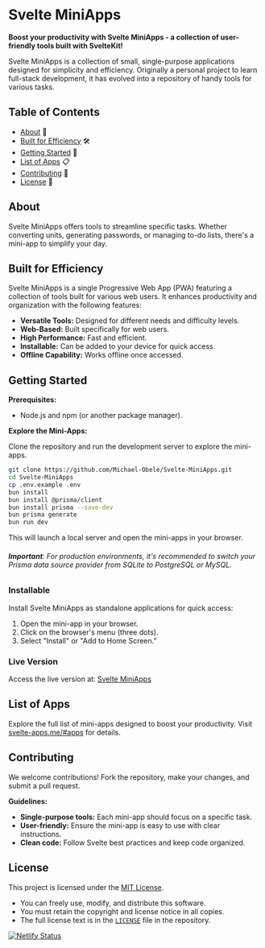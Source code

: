 # Svelte MiniApps

**Boost your productivity with Svelte MiniApps - a collection of user-friendly tools built with SvelteKit!**

Svelte MiniApps is a collection of small, single-purpose applications designed for simplicity and efficiency. Originally a personal project to learn full-stack development, it has evolved into a repository of handy tools for various tasks.

## Table of Contents

- [About](#about) 📝
- [Built for Efficiency](#built-for-efficiency) 🛠️
- [Getting Started](#getting-started) 🏁
- [List of Apps](#list-of-apps) 📋
- [Contributing](#contributing) 🤝
- [License](#license) 📄

## About

Svelte MiniApps offers tools to streamline specific tasks. Whether converting units, generating passwords, or managing to-do lists, there's a mini-app to simplify your day.

## Built for Efficiency

Svelte MiniApps is a single Progressive Web App (PWA) featuring a collection of tools built for various web users. It enhances productivity and organization with the following features:

- **Versatile Tools:** Designed for different needs and difficulty levels.
- **Web-Based:** Built specifically for web users.
- **High Performance:** Fast and efficient.
- **Installable:** Can be added to your device for quick access.
- **Offline Capability:** Works offline once accessed.

## Getting Started

**Prerequisites:**

- Node.js and npm (or another package manager).

**Explore the Mini-Apps:**

Clone the repository and run the development server to explore the mini-apps.

<!-- I apologies for not keeping this installation process not up to date. -->

```bash
git clone https://github.com/Michael-Obele/Svelte-MiniApps.git
cd Svelte-MiniApps
cp .env.example .env
bun install
bun install @prisma/client
bun install prisma --save-dev
bun prisma generate
bun run dev
```

This will launch a local server and open the mini-apps in your browser.

###### **Important**: For production environments, it's recommended to switch your Prisma data source provider from SQLite to PostgreSQL or MySQL.

### Installable

Install Svelte MiniApps as standalone applications for quick access:

1. Open the mini-app in your browser.
2. Click on the browser's menu (three dots).
3. Select "Install" or "Add to Home Screen."

### Live Version

Access the live version at: [Svelte MiniApps](https://svelte-apps.me/)

## List of Apps

Explore the full list of mini-apps designed to boost your productivity. Visit [svelte-apps.me/#apps](https://svelte-apps.me/#apps) for details.

## Contributing

We welcome contributions! Fork the repository, make your changes, and submit a pull request.

**Guidelines:**

- **Single-purpose tools:** Each mini-app should focus on a specific task.
- **User-friendly:** Ensure the mini-app is easy to use with clear instructions.
- **Clean code:** Follow Svelte best practices and keep code organized.

## License

This project is licensed under the [MIT License](https://opensource.org/licenses/mit).

- You can freely use, modify, and distribute this software.
- You must retain the copyright and license notice in all copies.
- The full license text is in the [`LICENSE`](LICENSE) file in the repository.

[![Netlify Status](https://api.netlify.com/api/v1/badges/0d21d41b-36d1-4e3e-9d4a-897788f50b7b/deploy-status)](https://app.netlify.com/sites/svelte-mini-apps/deploys)

